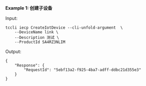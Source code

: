 **Example 1: 创建子设备**



Input: 

```
tccli iecp CreateIotDevice --cli-unfold-argument  \
    --DeviceName link \
    --Description 测试 \
    --ProductId SA4RZ3NLIM
```

Output: 
```
{
    "Response": {
        "RequestId": "5ebf13a2-f925-4ba7-adff-ddbc21d355e3"
    }
}
```

